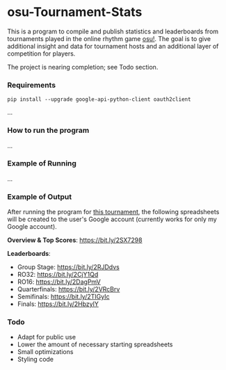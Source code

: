 # osu-Tournament-Stats

This is a program to compile and publish statistics and leaderboards from tournaments played in the online rhythm game [osu!](https://osu.ppy.sh/home). 
The goal is to give additional insight and data for tournament hosts and an additional layer of competition for players. 

The project is nearing completion; see Todo section. 

### Requirements
`pip install --upgrade google-api-python-client oauth2client`

...

### How to run the program
...

### Example of Running
...

### Example of Output
After running the program for [this tournament](https://osu.ppy.sh/community/forums/topics/775442), the following spreadsheets will be 
created to the user's Google account (currently works for only my Google account). 

**Overview & Top Scores**: https://bit.ly/2SX7298

**Leaderboards**: 
 - Group Stage: https://bit.ly/2RJDdvs
 - RO32: https://bit.ly/2CjY1Qd
 - RO16: https://bit.ly/2DagPmV
 - Quarterfinals: https://bit.ly/2VRcBrv
 - Semifinals: https://bit.ly/2TIGyIc
 - Finals: https://bit.ly/2HbzylY

### Todo
* Adapt for public use
* Lower the amount of necessary starting spreadsheets
* Small optimizations
* Styling code
